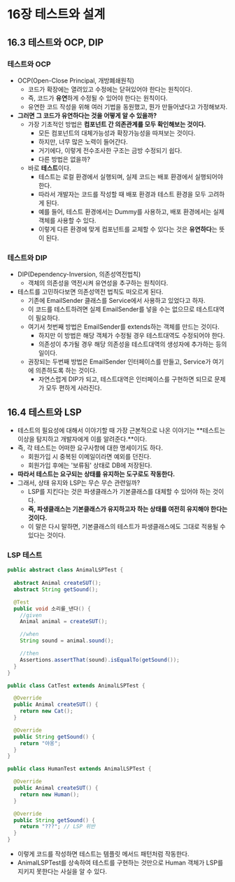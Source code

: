 # 16장 테스트와 설계

## 16.3 테스트와 OCP, DIP

### 테스트와 OCP
- OCP(Open-Close Principal, 개방폐쇄원칙)
  - 코드가 확장에는 열려있고 수정에는 닫혀있어야 한다는 원칙이다.
  - 즉, 코드가 **유연**하게 수정될 수 있어야 한다는 원칙이다.
  - 유연한 코드 작성을 위해 여러 기법을 동원했고, 뭔가 만들어냈다고 가정해보자.
- **그러면 그 코드가 유연하다는 것을 어떻게 알 수 있을까?**
  - 가장 기초적인 방법은 **컴포넌트 간 의존관계를 모두 확인해보는 것이다.**
    - 모든 컴포넌트의 대체가능성과 확장가능성을 따져보는 것이다.
    - 하지만, 너무 많은 노력이 들어간다.
    - 거기에다, 이렇게 전수조사한 구조는 금방 수정되기 쉽다.
    - 다른 방법은 없을까?
  - 바로 **테스트**이다.
    - 테스트는 로컬 환경에서 실행되며, 실제 코드는 배포 환경에서 실행되어야 한다.
    - 따라서 개발자는 코드를 작성할 때 배포 환경과 테스트 환경을 모두 고려하게 된다.
    - 예를 들어, 테스트 환경에서는 Dummy를 사용하고, 배포 환경에서는 실제 객체를 사용할 수 있다.
    - 이렇게 다른 환경에 맞게 컴포넌트를 교체할 수 있다는 것은 **유연하다**는 뜻이 된다.

### 테스트와 DIP
- DIP(Dependency-Inversion, 의존성역전법칙)
  - 객체의 의존성을 역전시켜 유연성을 추구하는 원칙이다.
- 테스트를 고민하다보면 의존성역전 법칙도 떠오르게 된다.
  - 기존에 EmailSender 클래스를 Service에서 사용하고 있었다고 하자.
  - 이 코드를 테스트하려면 실제 EmailSender를 넣을 수는 없으므로 테스트대역이 필요하다.
  - 여기서 첫번째 방법은 EmailSender를 extends하는 객체를 만드는 것이다.
    - 하지만 이 방법은 해당 객체가 수정될 경우 테스트대역도 수정되어야 한다.
    - 의존성이 추가될 경우 해당 의존성을 테스트대역의 생성자에 추가하는 등의 일이다.
  - 권장되는 두번째 방법은 EmailSender 인터페이스를 만들고, Service가 여기에 의존하도록 하는 것이다.
    - 자연스럽게 DIP가 되고, 테스트대역은 인터페이스를 구현하면 되므로 문제가 모두 편하게 사라진다.

## 16.4 테스트와 LSP
- 테스트의 필요성에 대해서 이야기할 때 가장 근본적으로 나온 이야기는 **테스트는 이상을 탐지하고 개발자에게 이를 알려준다.**이다.
- 즉, 각 테스트는 어떠한 요구사항에 대한 명세이기도 하다.
  - 회원가입 시 중복된 이메일이라면 예외를 던진다.
  - 회원가입 후에는 '보류됨' 상태로 DB에 저장된다.
- **따라서 테스트는 요구되는 상태를 유지하는 도구로도 작동한다.**
- 그래서, 상태 유지와 LSP는 무슨 무슨 관련일까?
  - LSP를 지킨다는 것은 파생클래스가 기본클래스를 대체할 수 있어야 하는 것이다.
  - **즉, 파생클래스는 기본클래스가 유지하고자 하는 상태를 여전히 유지해야 한다는 것이다.**
  - 이 말은 다시 말하면, 기본클래스의 테스트가 파생클래스에도 그대로 적용될 수 있다는 것이다.

### LSP 테스트
```java
public abstract class AnimalLSPTest {
  
  abstract Animal createSUT();
  abstract String getSound();

  @Test
  public void 소리를_낸다() {
    //given
    Animal animal = createSUT();

    //when
    String sound = animal.sound();

    //then
    Assertions.assertThat(sound).isEqualTo(getSound());
  }
}

public class CatTest extends AnimalLSPTest {

  @Override
  public Animal createSUT() {
    return new Cat();
  }

  @Override
  public String getSound() {
    return "야옹";
  }
}

public class HumanTest extends AnimalLSPTest {

  @Override
  public Animal createSUT() {
    return new Human();
  }

  @Override
  public String getSound() {
    return "???"; // LSP 위반
  }
}
```

- 이렇게 코드를 작성하면 테스트는 템플릿 메서드 패턴처럼 작동한다.
- AnimalLSPTest를 상속하여 테스트를 구현하는 것만으로 Human 객체가 LSP를 지키지 못한다는 사실을 알 수 있다.